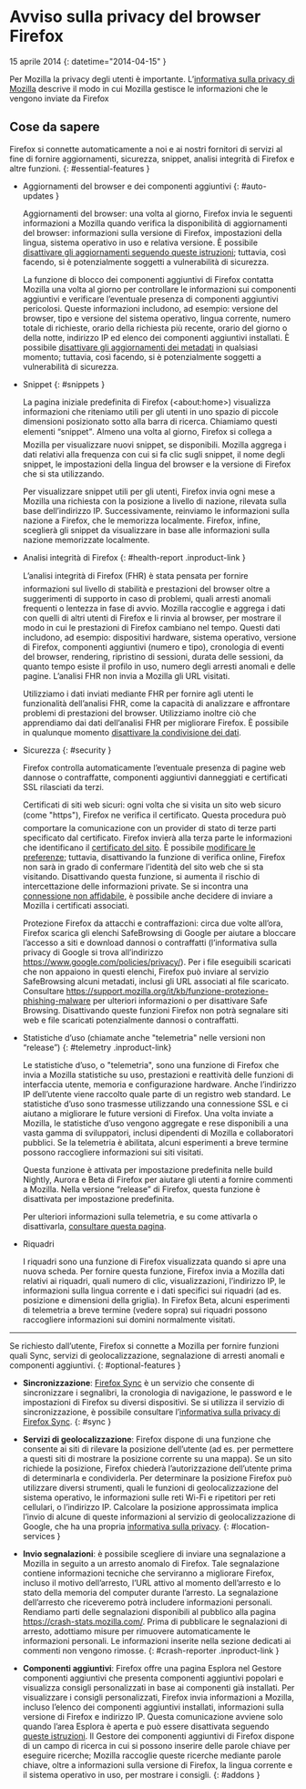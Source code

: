 # Avviso sulla privacy del browser Firefox

15 aprile 2014
{: datetime="2014-04-15" }

Per Mozilla la privacy degli utenti è importante. L’[informativa sulla privacy di Mozilla](https://www.mozilla.org/it/privacy/) descrive il modo in cui Mozilla gestisce le informazioni che le vengono inviate da Firefox

## Cose da sapere

Firefox si connette automaticamente a noi e ai nostri fornitori di servizi al fine di fornire aggiornamenti, sicurezza, snippet, analisi integrità di Firefox e altre funzioni.
{: #essential-features }

* Aggiornamenti del browser e dei componenti aggiuntivi
  {: #auto-updates }

	Aggiornamenti del browser: una volta al giorno, Firefox invia le seguenti informazioni a Mozilla quando verifica la disponibilità di aggiornamenti del browser: informazioni sulla versione di Firefox, impostazioni della lingua, sistema operativo in uso e relativa versione. È possibile [disattivare gli aggiornamenti seguendo queste istruzioni](https://support.mozilla.org/it/kb/Firefox%20stabilisce%20connessioni%20non%20richieste#w_controllo-degli-aggiornamenti-automatici); tuttavia, così facendo, si è potenzialmente soggetti a vulnerabilità di sicurezza.

	La funzione di blocco dei componenti aggiuntivi di Firefox contatta Mozilla una volta al giorno per controllare le informazioni sui componenti aggiuntivi e verificare l’eventuale presenza di componenti aggiuntivi pericolosi. Queste informazioni includono, ad esempio: versione del browser, tipo e versione del sistema operativo, lingua corrente, numero totale di richieste, orario della richiesta più recente, orario del giorno o della notte, indirizzo IP ed elenco dei componenti aggiuntivi installati. È possibile [disattivare gli aggiornamenti dei metadati](https://blog.mozilla.org/addons/how-to-opt-out-of-add-on-metadata-updates/) in qualsiasi momento; tuttavia, così facendo, si è potenzialmente soggetti a vulnerabilità di sicurezza.

* Snippet
  {: #snippets }

	La pagina iniziale predefinita di Firefox (&lt;about:home&gt;) visualizza informazioni che riteniamo utili per gli utenti in uno spazio di piccole dimensioni posizionato sotto alla barra di ricerca. Chiamiamo questi elementi “snippet”. Almeno una volta al giorno, Firefox si collega a Mozilla per visualizzare nuovi snippet, se disponibili. Mozilla aggrega i dati relativi alla frequenza con cui si fa clic sugli snippet, il nome degli snippet, le impostazioni della lingua del browser e la versione di Firefox che si sta utilizzando.

	Per visualizzare snippet utili per gli utenti, Firefox invia ogni mese a Mozilla una richiesta con la posizione a livello di nazione, rilevata sulla base dell’indirizzo IP. Successivamente, reinviamo le informazioni sulla nazione a Firefox, che le memorizza localmente. Firefox, infine, sceglierà gli snippet da visualizzare in base alle informazioni sulla nazione memorizzate localmente.

* Analisi integrità di Firefox
  {: #health-report .inproduct-link }

	L’analisi integrità di Firefox (FHR) è stata pensata per fornire informazioni sul livello di stabilità e prestazioni del browser oltre a suggerimenti di supporto in caso di problemi, quali arresti anomali frequenti o lentezza in fase di avvio. Mozilla raccoglie e aggrega i dati con quelli di altri utenti di Firefox e li rinvia al browser, per mostrare il modo in cui le prestazioni di Firefox cambiano nel tempo. Questi dati includono, ad esempio: dispositivi hardware, sistema operativo, versione di Firefox, componenti aggiuntivi (numero e tipo), cronologia di eventi del browser, rendering, ripristino di sessioni, durata delle sessioni, da quanto tempo esiste il profilo in uso, numero degli arresti anomali e delle pagine. L’analisi FHR non invia a Mozilla gli URL visitati.

	Utilizziamo i dati inviati mediante FHR per fornire agli utenti le funzionalità dell’analisi FHR, come la capacità di analizzare e affrontare problemi di prestazioni del browser. Utilizziamo inoltre ciò che apprendiamo dai dati dell’analisi FHR per migliorare Firefox. È possibile in qualunque momento [disattivare la condivisione dei dati](https://support.mozilla.org/it/kb/informazioni-su-analisi-integrita-di-firefox#w_attivazione-e-disattivazione-della-condivisione-dei-dati).

* Sicurezza
  {: #security }

	Firefox controlla automaticamente l’eventuale presenza di pagine web dannose o contraffatte, componenti aggiuntivi danneggiati e certificati SSL rilasciati da terzi.

	Certificati di siti web sicuri: ogni volta che si visita un sito web sicuro (come "https"), Firefox ne verifica il certificato. Questa procedura può comportare la comunicazione con un provider di stato di terze parti specificato dal certificato. Firefox invierà alla terza parte le informazioni che identificano il [certificato del sito](https://support.mozilla.org/it/kb/certificato-di-sicurezza-di-un-sito-web). È possibile [modificare le preferenze](https://support.mozilla.org/it/kb/Impostazioni%20di%20Firefox%20-%20pannello%20Avanzate#w_certificati_3); tuttavia, disattivando la funzione di verifica online, Firefox non sarà in grado di confermare l’identità del sito web che si sta visitando. Disattivando questa funzione, si aumenta il rischio di intercettazione delle informazioni private. Se si incontra una [connessione non affidabile](https://support.mozilla.org/it/kb/Connessione%20non%20affidabile), è possibile anche decidere di inviare a Mozilla i certificati associati.

	Protezione Firefox da attacchi e contraffazioni: circa due volte all’ora, Firefox scarica gli elenchi SafeBrowsing di Google per aiutare a bloccare l’accesso a siti e download dannosi o contraffatti (l’informativa sulla privacy di Google si trova all’indirizzo <https://www.google.com/policies/privacy/>). Per i file eseguibili scaricati che non appaiono in questi elenchi, Firefox può inviare al servizio SafeBrowsing alcuni metadati, inclusi gli URL associati al file scaricato. Consultare <https://support.mozilla.org/it/kb/funzione-protezione-phishing-malware> per ulteriori informazioni o per disattivare Safe Browsing. Disattivando queste funzioni Firefox non potrà segnalare siti web e file scaricati potenzialmente dannosi o contraffatti.

* Statistiche d’uso (chiamate anche "telemetria" nelle versioni non “release”)
  {: #telemetry .inproduct-link}

	Le statistiche d’uso, o "telemetria", sono una funzione di Firefox che invia a Mozilla statistiche su uso, prestazioni e reattività delle funzioni di interfaccia utente, memoria e configurazione hardware. Anche l’indirizzo IP dell’utente viene raccolto quale parte di un registro web standard. Le statistiche d’uso sono trasmesse utilizzando una connessione SSL e ci aiutano a migliorare le future versioni di Firefox. Una volta inviate a Mozilla, le statistiche d’uso vengono aggregate e rese disponibili a una vasta gamma di sviluppatori, inclusi dipendenti di Mozilla e collaboratori pubblici. Se la telemetria è abilitata, alcuni esperimenti a breve termine possono raccogliere informazioni sui siti visitati.

	Questa funzione è attivata per impostazione predefinita nelle build Nightly, Aurora e Beta di Firefox per aiutare gli utenti a fornire commenti a Mozilla. Nella versione “release” di Firefox, questa funzione è disattivata per impostazione predefinita.

	Per ulteriori informazioni sulla telemetria, e su come attivarla o disattivarla, [consultare questa pagina](https://support.mozilla.org/it/kb/inviare-a-mozilla-i-dati-relativi-alle-prestazioni).

* Riquadri

	I riquadri sono una funzione di Firefox visualizzata quando si apre una nuova scheda. Per fornire questa funzione, Firefox invia a Mozilla dati relativi ai riquadri, quali numero di clic, visualizzazioni, l’indirizzo IP, le informazioni sulla lingua corrente e i dati specifici sui riquadri (ad es. posizione e dimensioni della griglia). In Firefox Beta, alcuni esperimenti di telemetria a breve termine (vedere sopra) sui riquadri possono raccogliere informazioni sui domini normalmente visitati.

---------------------------------------

Se richiesto dall’utente, Firefox si connette a Mozilla per fornire funzioni quali Sync, servizi di geolocalizzazione, segnalazione di arresti anomali e componenti aggiuntivi.
{: #optional-features }

* **Sincronizzazione**: [Firefox Sync](https://www.mozilla.org/firefox/sync/) è un servizio che consente di sincronizzare i segnalibri, la cronologia di navigazione, le password e le impostazioni di Firefox su diversi dispositivi. Se si utilizza il servizio di sincronizzazione, è possibile consultare l’[informativa sulla privacy di Firefox Sync](https://services.mozilla.com/privacy-policy/).
{: #sync }

* **Servizi di geolocalizzazione**: Firefox dispone di una funzione che consente ai siti di rilevare la posizione dell’utente (ad es. per permettere a questi siti di mostrare la posizione corrente su una mappa). Se un sito richiede la posizione, Firefox chiederà l’autorizzazione dell’utente prima di determinarla e condividerla. Per determinare la posizione Firefox può utilizzare diversi strumenti, quali le funzioni di geolocalizzazione del sistema operativo, le informazioni sulle reti Wi-Fi e ripetitori per reti cellulari, o l’indirizzo IP. Calcolare la posizione approssimata implica l’invio di alcune di queste informazioni al servizio di geolocalizzazione di Google, che ha una propria [informativa sulla privacy](https://www.google.com/privacy/lsf.html).
{: #location-services }

* **Invio segnalazioni**: è possibile scegliere di inviare una segnalazione a Mozilla in seguito a un arresto anomalo di Firefox. Tale segnalazione contiene informazioni tecniche che serviranno a migliorare Firefox, incluso il motivo dell’arresto, l’URL attivo al momento dell’arresto e lo stato della memoria del computer durante l’arresto. La segnalazione dell’arresto che riceveremo potrà includere informazioni personali. Rendiamo parti delle segnalazioni disponibili al pubblico alla pagina <https://crash-stats.mozilla.com/>. Prima di pubblicare le segnalazioni di arresto, adottiamo misure per rimuovere automaticamente le informazioni personali. Le informazioni inserite nella sezione dedicati ai commenti non vengono rimosse.
{: #crash-reporter .inproduct-link }

* **Componenti aggiuntivi**: Firefox offre una pagina Esplora nel Gestore componenti aggiuntivi che presenta componenti aggiuntivi popolari e visualizza consigli personalizzati in base ai componenti già installati. Per visualizzare i consigli personalizzati, Firefox invia informazioni a Mozilla, incluso l’elenco dei componenti aggiuntivi installati, informazioni sulla versione di Firefox e indirizzo IP. Questa comunicazione avviene solo quando l’area Esplora è aperta e può essere disattivata seguendo [queste istruzioni](https://blog.mozilla.org/addons/how-to-opt-out-of-add-on-metadata-updates/). Il Gestore dei componenti aggiuntivi di Firefox dispone di un campo di ricerca in cui si possono inserire delle parole chiave per eseguire ricerche; Mozilla raccoglie queste ricerche mediante parole chiave, oltre a informazioni sulla versione di Firefox, la lingua corrente e il sistema operativo in uso, per mostrare i consigli.
{: #addons }
